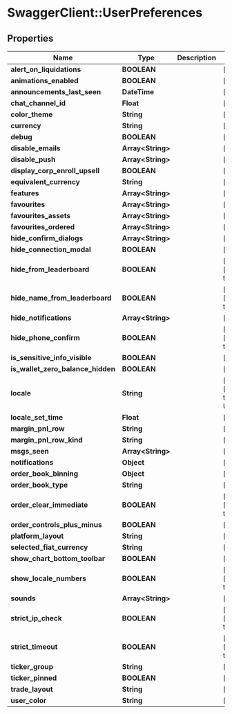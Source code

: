 # SwaggerClient::UserPreferences

## Properties
Name | Type | Description | Notes
------------ | ------------- | ------------- | -------------
**alert_on_liquidations** | **BOOLEAN** |  | [optional] 
**animations_enabled** | **BOOLEAN** |  | [optional] 
**announcements_last_seen** | **DateTime** |  | [optional] 
**chat_channel_id** | **Float** |  | [optional] 
**color_theme** | **String** |  | [optional] 
**currency** | **String** |  | [optional] 
**debug** | **BOOLEAN** |  | [optional] 
**disable_emails** | **Array&lt;String&gt;** |  | [optional] 
**disable_push** | **Array&lt;String&gt;** |  | [optional] 
**display_corp_enroll_upsell** | **BOOLEAN** |  | [optional] 
**equivalent_currency** | **String** |  | [optional] 
**features** | **Array&lt;String&gt;** |  | [optional] 
**favourites** | **Array&lt;String&gt;** |  | [optional] 
**favourites_assets** | **Array&lt;String&gt;** |  | [optional] 
**favourites_ordered** | **Array&lt;String&gt;** |  | [optional] 
**hide_confirm_dialogs** | **Array&lt;String&gt;** |  | [optional] 
**hide_connection_modal** | **BOOLEAN** |  | [optional] 
**hide_from_leaderboard** | **BOOLEAN** |  | [optional] [default to false]
**hide_name_from_leaderboard** | **BOOLEAN** |  | [optional] [default to true]
**hide_notifications** | **Array&lt;String&gt;** |  | [optional] 
**hide_phone_confirm** | **BOOLEAN** |  | [optional] [default to false]
**is_sensitive_info_visible** | **BOOLEAN** |  | [optional] 
**is_wallet_zero_balance_hidden** | **BOOLEAN** |  | [optional] 
**locale** | **String** |  | [optional] [default to &#39;en-US&#39;]
**locale_set_time** | **Float** |  | [optional] 
**margin_pnl_row** | **String** |  | [optional] 
**margin_pnl_row_kind** | **String** |  | [optional] 
**msgs_seen** | **Array&lt;String&gt;** |  | [optional] 
**notifications** | **Object** |  | [optional] 
**order_book_binning** | **Object** |  | [optional] 
**order_book_type** | **String** |  | [optional] 
**order_clear_immediate** | **BOOLEAN** |  | [optional] [default to false]
**order_controls_plus_minus** | **BOOLEAN** |  | [optional] 
**platform_layout** | **String** |  | [optional] 
**selected_fiat_currency** | **String** |  | [optional] 
**show_chart_bottom_toolbar** | **BOOLEAN** |  | [optional] 
**show_locale_numbers** | **BOOLEAN** |  | [optional] [default to true]
**sounds** | **Array&lt;String&gt;** |  | [optional] 
**strict_ip_check** | **BOOLEAN** |  | [optional] [default to false]
**strict_timeout** | **BOOLEAN** |  | [optional] [default to true]
**ticker_group** | **String** |  | [optional] 
**ticker_pinned** | **BOOLEAN** |  | [optional] 
**trade_layout** | **String** |  | [optional] 
**user_color** | **String** |  | [optional] 


